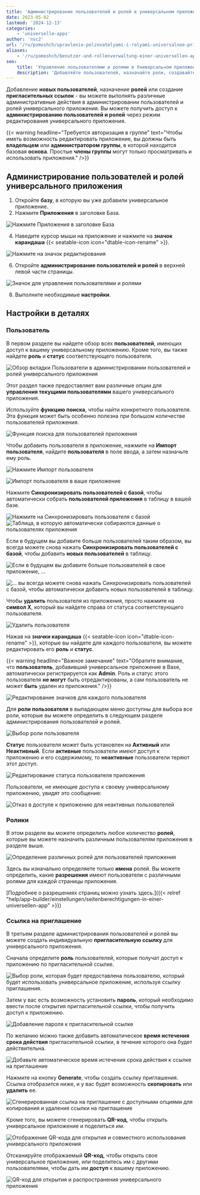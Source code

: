 ```yaml
---
title: 'Администрирование пользователей и ролей в универсальном приложении'
date: 2023-05-02
lastmod: '2024-12-13'
categories:
    - 'universelle-apps'
author: 'nsc2'
url: '/ru/pomoshch/upravlenie-polzovatelyami-i-rolyami-universalnoe-prilozhenie'
aliases:
    - '/ru/pomoshch/benutzer-und-rollenverwaltung-einer-universellen-app'
seo:
    title: 'Управление пользователями и ролями в Универсальном приложении'
    description: 'Добавляйте пользователей, назначайте роли, создавайте ссылки-приглашения и контролируйте права в Универсальных приложениях SeaTable.'
---
```


Добавление **новых пользователей**, назначение **ролей** или создание **пригласительных ссылок** - вы можете выполнять различные административные действия в администрировании пользователей и ролей универсального приложения. Вы можете получить доступ к **администрированию пользователей и ролей** через режим редактирования универсального приложения.

{{< warning  headline="Требуется авторизация в группе"  text="Чтобы иметь возможность редактировать приложение, вы должны быть **владельцем** или **администратором группы**, в которой находится базовая **основа**. Простые **члены группы** могут только просматривать и использовать приложения." />}}

## Администрирование пользователей и ролей универсального приложения

1. Откройте **базу**, в которую вы уже добавили универсальное приложение.
2. Нажмите **Приложения** в заголовке База.

![Нажмите Приложения в заголовке База](images/click-apps-in-the-base-header.jpg)

4. Наведите курсор мыши на приложение и нажмите на **значок карандаша** {{< seatable-icon icon="dtable-icon-rename" >}}.

![Нажмите на значок редактирования](images/add-page-to-universal-app-1.png)

6. Откройте **администрирование пользователей и ролей** в верхней левой части страницы.

![Значок для управления пользователями и ролями](images/Symbol-fuer-Benutzer-und-Rollenverwaltung.png)

8. Выполните необходимые **настройки**.

## Настройки в деталях

### Пользователь

В первом разделе вы найдете обзор всех **пользователей**, имеющих доступ к вашему универсальному приложению. Кроме того, вы также найдете **роль** и **статус** соответствующего пользователя.

![Обзор вкладки Пользователи в администрировании пользователей и ролей универсального приложения](images/user-and-role-management-overview-1.png)

Этот раздел также предоставляет вам различные опции для **управления текущими пользователями** вашего универсального приложения.

Используйте **функцию поиска**, чтобы найти конкретного пользователя. Эта функция может быть особенно полезна при большом количестве пользователей приложения.

![Функция поиска для пользователей приложения](images/search-function-app-users.png)

Чтобы добавить пользователя в приложение, нажмите на **Импорт пользователя**, найдите **пользователя** в поле ввода, а затем назначьте ему роль.

![Нажмите Импорт пользователя ](images/import-user-to-app.jpg)

![Импорт пользователя в ваше приложение](images/import-users-to-app.png)

Нажмите **Синхронизировать пользователей с базой**, чтобы автоматически собрать **пользователей приложения** в таблицу в вашей базе.

![Нажмите на Синхронизировать пользователя с базой](images/click-sync-users-to-base-1.jpg)  
![Таблица, в которую автоматически собираются данные о пользователях приложения](images/table-with-app-users.png)

Если в будущем вы добавите больше пользователей таким образом, вы всегда можете снова нажать **Синхронизировать пользователей с базой**, чтобы добавить **новых пользователей** в таблицу.

![Если в будущем вы добавите больше пользователей в свое приложение, ...](images/if-you-add-more-users-to-your-app.png)

![... вы всегда можете снова нажать Синхронизировать пользователей с базой, чтобы автоматически добавить новых пользователей в таблицу.](images/added-imported-app-users-to-table.png)

Чтобы **удалить** пользователя из приложения, просто нажмите на **символ X**, который вы найдете справа от статуса соответствующего пользователя.

![Удалить пользователя](images/delete-user.jpg)

Нажав на **значки карандаша** {{< seatable-icon icon="dtable-icon-rename" >}}, которые вы найдете для каждого пользователя, вы можете редактировать его **роль** и **статус**.

{{< warning  headline="Важное замечание"  text="Обратите внимание, что **пользователь**, добавивший универсальное приложение в Base, автоматически регистрируется как **Admin**. Роль и статус этого пользователя **не могут** быть отредактированы, а сам пользователь не может **быть** удален из приложения." />}}

![Редактирование значков для каждого пользователя ](images/edit-icons-users.jpg)

Для **роли пользователя** в выпадающем меню доступны для выбора все роли, которые вы можете определить в следующем разделе администрирования пользователей и ролей.

![Выбор роли пользователя ](images/select-role-of-user.png)

**Статус** пользователя может быть установлен на **Активный** или **Неактивный**. Если **активные** пользователи имеют доступ к приложению и его содержимому, то **неактивные** пользователи теряют этот доступ.

![Редактирование статуса пользователя приложения](images/edit-status-of-app-user.png)

Пользователи, не имеющие доступа к своему универсальному приложению, увидят это сообщение:

![Отказ в доступе к приложению для неактивных пользователей ](images/no-permission-for-inactive-users.png)

### Ролики

В этом разделе вы можете определить любое количество **ролей**, которые вы можете назначить различным пользователям приложения в разделе выше.

![Определение различных ролей для пользователей приложения ](images/define-roles-for-app-users.jpg)

Здесь вы изначально определяете только **имена** ролей. Вы можете определить, какие **разрешения** имеют пользователи с различными ролями для каждой страницы приложения.

[Подробнее о разрешениях страниц можно узнать здесь.]({{< relref "help/app-builder/einstellungen/seitenberechtigungen-in-einer-universellen-app" >}})

### Ссылка на приглашение

В третьем разделе администрирования пользователей и ролей вы можете создать индивидуальную **пригласительную ссылку** для универсального приложения.

Сначала определите **роль** пользователей, которые получат доступ к приложению по пригласительной ссылке.

![Выбор роли, которая будет предоставлена пользователю, который будет использовать универсальное приложение, используя ссылку приглашения.](images/select-role-for-invite-link.png)

Затем у вас есть возможность установить **пароль**, который необходимо ввести после открытия пригласительной ссылки, чтобы получить доступ к приложению.

![Добавление пароля к пригласительной ссылке](images/add-password-protection.png)

По желанию можно также добавить автоматическое **время истечения срока действия** пригласительной ссылки, в течение которого она будет действительна.

![Добавьте автоматическое время истечения срока действия к ссылке на приглашение ](images/add-auto-expiration.png)

Нажмите на кнопку **Generate**, чтобы создать ссылку приглашения. Ссылка отобразится ниже, и у вас будет возможность **скопировать** или **удалить** ее.

![Сгенерированная ссылка на приглашение с доступными опциями для копирования и удаления ссылки на приглашение](images/copy-and-delete-link-universal-app.png)

Кроме того, вы можете сгенерировать **QR-код**, чтобы открыть универсальное приложение и поделиться им.

![Отображение QR-кода для открытия и совместного использования универсального приложения](images/show-qr-code-universal-app.png)

Отсканируйте отображаемый **QR-код**, чтобы открыть свое универсальное приложение, или поделитесь им с другими пользователями, чтобы дать им **доступ** к вашему приложению.

![QR-код для открытия и распространения универсального приложения](images/qr-code-to-share-universal-app.png)
